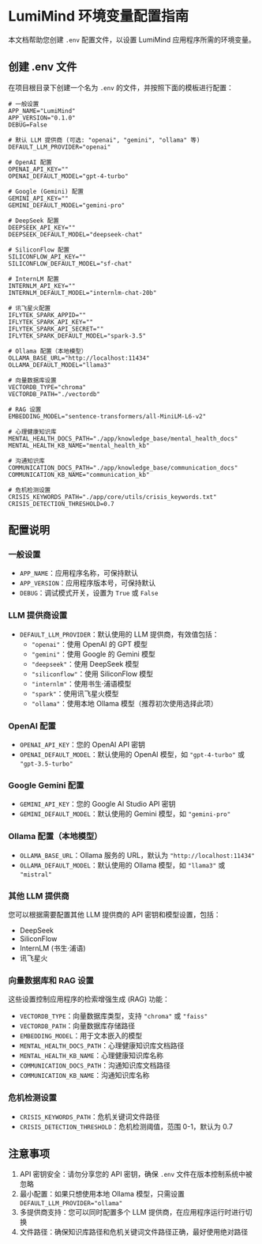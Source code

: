# LumiMind 环境变量配置指南

本文档帮助您创建 `.env` 配置文件，以设置 LumiMind 应用程序所需的环境变量。

## 创建 .env 文件

在项目根目录下创建一个名为 `.env` 的文件，并按照下面的模板进行配置：

```
# 一般设置
APP_NAME="LumiMind"
APP_VERSION="0.1.0"
DEBUG=False

# 默认 LLM 提供商 (可选: "openai", "gemini", "ollama" 等)
DEFAULT_LLM_PROVIDER="openai"

# OpenAI 配置
OPENAI_API_KEY=""
OPENAI_DEFAULT_MODEL="gpt-4-turbo"

# Google (Gemini) 配置
GEMINI_API_KEY=""
GEMINI_DEFAULT_MODEL="gemini-pro"

# DeepSeek 配置
DEEPSEEK_API_KEY=""
DEEPSEEK_DEFAULT_MODEL="deepseek-chat"

# SiliconFlow 配置
SILICONFLOW_API_KEY=""
SILICONFLOW_DEFAULT_MODEL="sf-chat"

# InternLM 配置
INTERNLM_API_KEY=""
INTERNLM_DEFAULT_MODEL="internlm-chat-20b"

# 讯飞星火配置
IFLYTEK_SPARK_APPID=""
IFLYTEK_SPARK_API_KEY=""
IFLYTEK_SPARK_API_SECRET=""
IFLYTEK_SPARK_DEFAULT_MODEL="spark-3.5"

# Ollama 配置（本地模型）
OLLAMA_BASE_URL="http://localhost:11434"
OLLAMA_DEFAULT_MODEL="llama3"

# 向量数据库设置
VECTORDB_TYPE="chroma"
VECTORDB_PATH="./vectordb"

# RAG 设置
EMBEDDING_MODEL="sentence-transformers/all-MiniLM-L6-v2"

# 心理健康知识库
MENTAL_HEALTH_DOCS_PATH="./app/knowledge_base/mental_health_docs"
MENTAL_HEALTH_KB_NAME="mental_health_kb"

# 沟通知识库
COMMUNICATION_DOCS_PATH="./app/knowledge_base/communication_docs"
COMMUNICATION_KB_NAME="communication_kb"

# 危机检测设置
CRISIS_KEYWORDS_PATH="./app/core/utils/crisis_keywords.txt"
CRISIS_DETECTION_THRESHOLD=0.7
```

## 配置说明

### 一般设置
- `APP_NAME`：应用程序名称，可保持默认
- `APP_VERSION`：应用程序版本号，可保持默认
- `DEBUG`：调试模式开关，设置为 `True` 或 `False`

### LLM 提供商设置
- `DEFAULT_LLM_PROVIDER`：默认使用的 LLM 提供商，有效值包括：
  - `"openai"`：使用 OpenAI 的 GPT 模型
  - `"gemini"`：使用 Google 的 Gemini 模型
  - `"deepseek"`：使用 DeepSeek 模型
  - `"siliconflow"`：使用 SiliconFlow 模型
  - `"internlm"`：使用书生·浦语模型
  - `"spark"`：使用讯飞星火模型
  - `"ollama"`：使用本地 Ollama 模型（推荐初次使用选择此项）

### OpenAI 配置
- `OPENAI_API_KEY`：您的 OpenAI API 密钥
- `OPENAI_DEFAULT_MODEL`：默认使用的 OpenAI 模型，如 `"gpt-4-turbo"` 或 `"gpt-3.5-turbo"`

### Google Gemini 配置
- `GEMINI_API_KEY`：您的 Google AI Studio API 密钥
- `GEMINI_DEFAULT_MODEL`：默认使用的 Gemini 模型，如 `"gemini-pro"`

### Ollama 配置（本地模型）
- `OLLAMA_BASE_URL`：Ollama 服务的 URL，默认为 `"http://localhost:11434"`
- `OLLAMA_DEFAULT_MODEL`：默认使用的 Ollama 模型，如 `"llama3"` 或 `"mistral"`

### 其他 LLM 提供商
您可以根据需要配置其他 LLM 提供商的 API 密钥和模型设置，包括：
- DeepSeek
- SiliconFlow
- InternLM (书生·浦语)
- 讯飞星火

### 向量数据库和 RAG 设置
这些设置控制应用程序的检索增强生成 (RAG) 功能：
- `VECTORDB_TYPE`：向量数据库类型，支持 `"chroma"` 或 `"faiss"`
- `VECTORDB_PATH`：向量数据库存储路径
- `EMBEDDING_MODEL`：用于文本嵌入的模型
- `MENTAL_HEALTH_DOCS_PATH`：心理健康知识库文档路径
- `MENTAL_HEALTH_KB_NAME`：心理健康知识库名称
- `COMMUNICATION_DOCS_PATH`：沟通知识库文档路径
- `COMMUNICATION_KB_NAME`：沟通知识库名称

### 危机检测设置
- `CRISIS_KEYWORDS_PATH`：危机关键词文件路径
- `CRISIS_DETECTION_THRESHOLD`：危机检测阈值，范围 0-1，默认为 0.7

## 注意事项

1. API 密钥安全：请勿分享您的 API 密钥，确保 `.env` 文件在版本控制系统中被忽略
2. 最小配置：如果只想使用本地 Ollama 模型，只需设置 `DEFAULT_LLM_PROVIDER="ollama"`
3. 多提供商支持：您可以同时配置多个 LLM 提供商，在应用程序运行时进行切换
4. 文件路径：确保知识库路径和危机关键词文件路径正确，最好使用绝对路径 